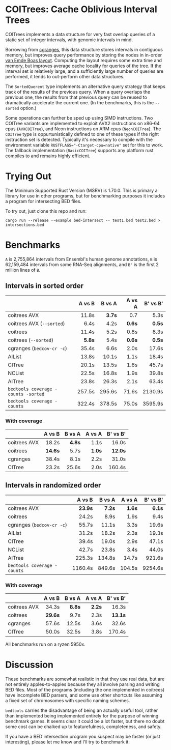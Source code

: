 # COITrees: Cache Oblivious Interval Trees

COITrees implements a data structure for very fast overlap queries of a
static set of integer intervals, with genomic intervals in mind.

Borrowing from [cgranges](https://github.com/lh3/cgranges), this data
structure stores intervals in contiguous memory, but improves query
performance by storing the nodes in in-order [van Emde Boas
layout](http://erikdemaine.org/papers/FOCS2000b/paper.pdf). Computing
the layout requires some extra time and memory, but improves average cache
locality for queries of the tree. If the interval set is relatively large,
and a sufficiently large number of queries are performed, it tends to out-perform
other data structures.

The `SortedQuerent` type implements an alternative query strategy that keeps track
of the results of the previous query. When a query overlaps the previous one,
the results from that previous query can be reused to dramatically accelerate
the current one. (In the benchmarks, this is the `--sorted` option.)

Some operations can further be sped up using SIMD instructions. Two COITree
variants are implemented to exploit AVX2 instructions on x86-64 cpus
(`AVXCOITree`), and Neon instructions on ARM cpus (`NeonCOITree`). The `COITree`
type is oppurtunistically defined to one of these types if the right instruction
set is detected. Typically it's necessary to compile with the environment
variable `RUSTFLAGS="-Ctarget-cpu=native"` set for this to work. The fallback
implementation (`BasicCOITree`) supports any platform rust compiles to and
remains highly efficient.

# Trying Out

The Minimum Supported Rust Version (MSRV) is 1.70.0.
This is primary a library for use in other programs, but for benchmarking
purposes it includes a program for intersecting BED files.

To try out, just clone this repo and run:

```shell
cargo run --release --example bed-intersect -- test1.bed test2.bed > intersections.bed
```

# Benchmarks

`A` is 2,755,864 intervals from Ensembl's human genome annotations, `B` is
62,159,484 intervals from some RNA-Seq alignments, and `B'` is the first 2
million lines of `B`.

## Intervals in sorted order

|                                     |   A vs B |   B vs A |   A vs A | B' vs B' |
| ----------------------------------- | -------: | -------: | -------: | -------: |
| coitrees AVX                        |    11.8s | **3.7s** |      0.7 |     5.3s |
| coitrees AVX (`--sorted`)           |     6.4s |     4.2s | **0.6s** | **0.5s** |
| coitrees                            |    11.4s |     5.2s |     0.8s |     8.3s |
| coitrees (`--sorted`)               | **5.8s** |     5.4s | **0.6s** | **0.5s** |
| cgranges (`bedcov-cr -c`)           |    35.4s |     6.6s |     2.0s |    17.6s |
| AIList                              |    13.8s |    10.1s |     1.1s |    18.4s |
| CITree                              |    20.1s |    13.5s |     1.6s |    45.7s |
| NCList                              |    22.5s |    16.8s |     1.9s |    39.8s |
| AITree                              |    23.8s |    26.3s |     2.1s |    63.4s |
| `bedtools coverage -counts -sorted` |   257.5s |   295.6s |    71.6s |  2130.9s |
| `bedtools coverage -counts`         |   322.4s |   378.5s |    75.0s |  3595.9s |

### With coverage

|              |    A vs B |   B vs A |   A vs A |  B' vs B' |
| ------------ | --------: | -------: | -------: | --------: |
| coitrees AVX |     18.2s | **4.8s** |     1.1s |     16.0s |
| coitrees     | **14.6s** |     5.7s | **1.0s** | **12.0s** |
| cgranges     |     38.4s |     8.1s |     2.2s |     31.0s |
| CITree       |     23.2s |    25.6s |     2.0s |    160.4s |

## Intervals in randomized order

|                             |    A vs B |   B vs A |   A vs A | B' vs B' |
| --------------------------- | --------: | -------: | -------: | -------: |
| coitrees AVX                | **23.9s** | **7.2s** | **1.6s** | **6.1s** |
| coitrees                    |     24.2s |     8.9s |     1.9s |     9.4s |
| cgranges (`bedcov-cr -c`)   |     55.7s |    11.1s |     3.3s |    19.6s |
| AIList                      |     31.2s |    18.2s |     2.3s |    19.3s |
| CITree                      |     39.4s |    19.0s |     2.9s |    47.1s |
| NCList                      |     42.7s |    23.8s |     3.4s |    44.0s |
| AITree                      |    225.3s |   134.8s |    14.7s |   921.6s |
| `bedtools coverage -counts` |   1160.4s |   849.6s |   104.5s |  9254.6s |

### With coverage

|              |    A vs B |   B vs A |   A vs A |  B' vs B' |
| ------------ | --------: | -------: | -------: | --------: |
| coitrees AVX |     34.3s | **8.8s** | **2.2s** |     16.3s |
| coitrees     | **29.6s** |     9.7s |     2.3s | **13.1s** |
| cgranges     |     57.6s |    12.5s |     3.6s |     32.6s |
| CITree       |     50.0s |    32.5s |     3.8s |    170.4s |

All benchmarks run on a ryzen 5950x.

# Discussion

These benchmarks are somewhat realistic in that they use real data, but are
not entirely apples-to-apples because they all involve parsing and writing
BED files. Most of the programs (including the one implemented in coitrees)
have incomplete BED parsers, and some use other shortcuts like assuming a
fixed set of chromosomes with specific naming schemes.

`bedtools` carries the disadvantage of being an actually useful tool, rather
than implemented being implemented entirely for the purpose of winning benchmark
games. It seems clear it could be a lot faster, but there no doubt some cost can
be chalked up to featurefulness, completeness, and safety.

If you have a BED intersection program you suspect may be faster (or just
interesting), please let me know and I'll try to benchmark it.
